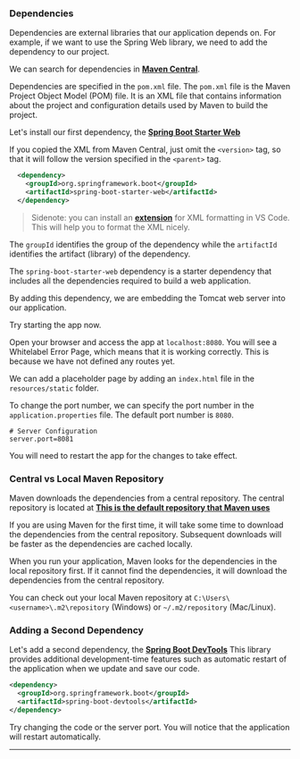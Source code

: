 ### Dependencies

Dependencies are external libraries that our application depends on. For example, if we want to use the Spring Web library, we need to add the dependency to our project.

We can search for dependencies in **<a href="https://mvnrepository.com/" target="_blank">Maven Central</a>**.

Dependencies are specified in the `pom.xml` file. The `pom.xml` file is the Maven Project Object Model (POM) file. It is an XML file that contains information about the project and configuration details used by Maven to build the project.

Let's install our first dependency, the **<a href="https://mvnrepository.com/artifact/org.springframework.boot/spring-boot-starter-web" target="_blank">Spring Boot Starter Web</a>**


If you copied the XML from Maven Central, just omit the `<version>` tag, so that it will follow the version specified in the `<parent>` tag.

```xml
  <dependency>
    <groupId>org.springframework.boot</groupId>
    <artifactId>spring-boot-starter-web</artifactId>
  </dependency>
```

> Sidenote: you can install an **<a href="https://marketplace.visualstudio.com/items?itemName=redhat.vscode-xml" target="_blank">extension</a>** for XML formatting in VS Code. This will help you to format the XML nicely.

The `groupId` identifies the group of the dependency while the `artifactId` identifies the artifact (library) of the dependency.

The `spring-boot-starter-web` dependency is a starter dependency that includes all the dependencies required to build a web application.

By adding this dependency, we are embedding the Tomcat web server into our application.

Try starting the app now.

Open your browser and access the app at `localhost:8080`. You will see a Whitelabel Error Page, which means that it is working correctly. This is because we have not defined any routes yet.

We can add a placeholder page by adding an `index.html` file in the `resources/static` folder.

To change the port number, we can specify the port number in the `application.properties` file. The default port number is `8080`.

```
# Server Configuration
server.port=8081
```

You will need to restart the app for the changes to take effect.

### Central vs Local Maven Repository

Maven downloads the dependencies from a central repository. The central repository is located at **<a href="https://repo.maven.apache.org/maven2/" target="_blank"> This is the default repository that Maven uses</a>**

If you are using Maven for the first time, it will take some time to download the dependencies from the central repository. Subsequent downloads will be faster as the dependencies are cached locally.

When you run your application, Maven looks for the dependencies in the local repository first. If it cannot find the dependencies, it will download the dependencies from the central repository.

You can check out your local Maven repository at `C:\Users\<username>\.m2\repository` (Windows) or `~/.m2/repository` (Mac/Linux).

### Adding a Second Dependency

Let's add a second dependency, the **<a href ="https://mvnrepository.com/artifact/org.springframework.boot/spring-boot-devtools" target="_blank">Spring Boot DevTools</a>** This library provides additional development-time features such as automatic restart of the application when we update and save our code.

```xml
<dependency>
  <groupId>org.springframework.boot</groupId>
  <artifactId>spring-boot-devtools</artifactId>
</dependency>
```

Try changing the code or the server port. You will notice that the application will restart automatically.

---
